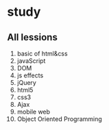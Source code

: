 # study

## All lessions
1. basic of html&css
2. javaScript
3. DOM
4. js effects
5. jQuery
6. html5
7. css3
8. Ajax
9. mobile web
10. Object Oriented Programming
